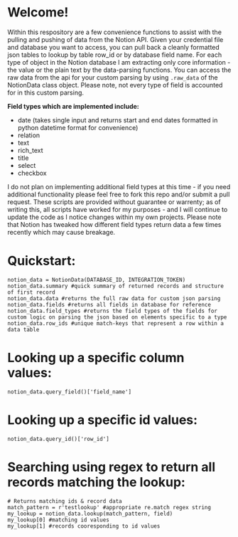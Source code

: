 # Welcome! 

Within this respository are a few convenience functions to assist with the pulling and pushing of data from the Notion API.
Given your credential file and database you want to access, you can pull back a cleanly formatted json tables to lookup by table row_id or by database field name.
For each type of object in the Notion database I am extracting only core information - the value or the plain text by the data-parsing functions.
You can access the raw data from the api for your custom parsing by using `.raw_data` of the NotionData class object.
Please note, not every type of field is accounted for in this custom parsing. 

**Field types which are implemented include:**
- date (takes single input and returns start and end dates formatted in python datetime format for convenience)
- relation
- text
- rich_text
- title
- select
- checkbox

I do not plan on implementing additional field types at this time - if you need additional functionality please feel free to fork this repo and/or submit a pull request.
These scripts are provided without guarantee or warrenty; as of writing this, all scripts have worked for my purposes - and I will continue to update the code as I notice changes within my own projects.
Please note that Notion has tweaked how different field types return data a few times recently which may cause breakage.

# Quickstart:
```
notion_data = NotionData(DATABASE_ID, INTEGRATION_TOKEN)
notion_data.summary #quick summary of returned records and structure of first record
notion_data.data #returns the full raw data for custom json parsing
notion_data.fields #returns all fields in database for reference
notion_data.field_types #returns the field types of the fields for custom logic on parsing the json based on elements specific to a type
notion_data.row_ids #unique match-keys that represent a row within a data table
```
# Looking up a specific column values:
`notion_data.query_field()['field_name']`

# Looking up a specific id values: 
`notion_data.query_id()['row_id']`

# Searching using regex to return all records matching the lookup:
```
# Returns matching ids & record data
match_pattern = r'testlookup' #appropriate re.match regex string
my_lookup = notion_data.lookup(match_pattern, field)
my_lookup[0] #matching id values
my_lookup[1] #records cooresponding to id values

```
